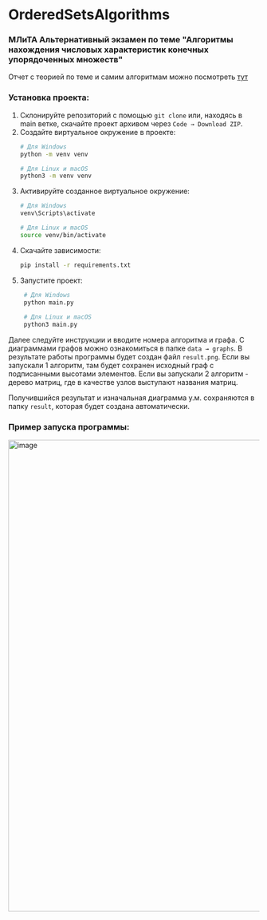 # OrderedSetsAlgorithms
### МЛиТА Альтернативный экзамен по теме "Алгоритмы нахождения числовых характеристик конечных упорядоченных множеств"
Отчет с теорией по теме и самим алгоритмам можно посмотреть [тут](https://docs.google.com/document/d/1-QENwO-fG32NBz_HnemdY_RkaK82Tclz/edit?usp=share_link&ouid=113213168064534822284&rtpof=true&sd=true)

### Установка проекта:

1. Склонируйте репозиторий с помощью `git clone` или, находясь в main ветке, скачайте проект архивом через `Code → Download ZIP`.
2. Создайте виртуальное окружение в проекте: 
   ```bash
   # Для Windows
   python -m venv venv
   
   # Для Linux и macOS
   python3 -m venv venv
3. Активируйте созданное виртуальное окружение:
   ```bash
   # Для Windows
   venv\Scripts\activate
   
   # Для Linux и macOS
   source venv/bin/activate 
   
4. Скачайте зависимости:
   ```bash
   pip install -r requirements.txt
   
5. Запустите проект:
   ```bash
    # Для Windows
    python main.py
    
    # Для Linux и macOS
    python3 main.py
   
Далее следуйте инструкции и вводите номера алгоритма и графа. С диаграммами графов можно ознакомиться в папке `data → graphs`.
В результате работы программы будет создан файл `result.png`. Если вы запускали 1 алгоритм, там будет сохранен исходный граф с подписанными высотами элементов.
Если вы запускали 2 алгоритм - дерево матриц, где в качестве узлов выступают названия матриц.

Получившийся результат и изначальная диаграмма у.м. сохраняются в папку `result`, которая будет создана автоматически.

### Пример запуска программы:
<img width="945" alt="image" src="https://github.com/user-attachments/assets/304b808d-04e9-425c-8fb4-31ee1acddfc4" />


